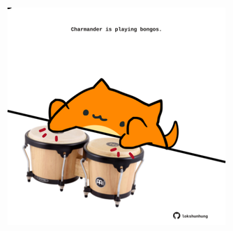 <!-- built at 08/07/2022, 17:07:30 UTC -->
<p align="center">
  <img width="500" height="500" src="./ReadmeImage.svg">
</p>
